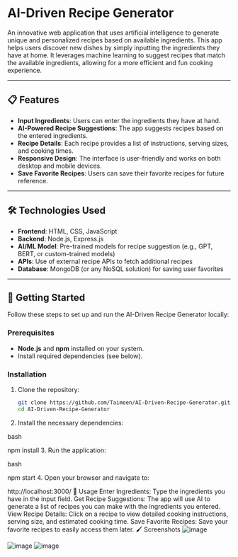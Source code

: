 # AI-Driven Recipe Generator

An innovative web application that uses artificial intelligence to generate unique and personalized recipes based on available ingredients. This app helps users discover new dishes by simply inputting the ingredients they have at home. It leverages machine learning to suggest recipes that match the available ingredients, allowing for a more efficient and fun cooking experience.

---

## 📋 Features

- **Input Ingredients**: Users can enter the ingredients they have at hand.
- **AI-Powered Recipe Suggestions**: The app suggests recipes based on the entered ingredients.
- **Recipe Details**: Each recipe provides a list of instructions, serving sizes, and cooking times.
- **Responsive Design**: The interface is user-friendly and works on both desktop and mobile devices.
- **Save Favorite Recipes**: Users can save their favorite recipes for future reference.

---

## 🛠️ Technologies Used

- **Frontend**: HTML, CSS, JavaScript
- **Backend**: Node.js, Express.js
- **AI/ML Model**: Pre-trained models for recipe suggestion (e.g., GPT, BERT, or custom-trained models)
- **APIs**: Use of external recipe APIs to fetch additional recipes
- **Database**: MongoDB (or any NoSQL solution) for saving user favorites

---

## 🚀 Getting Started

Follow these steps to set up and run the AI-Driven Recipe Generator locally:

### Prerequisites
- **Node.js** and **npm** installed on your system.
- Install required dependencies (see below).

### Installation
1. Clone the repository:
   ```bash
   git clone https://github.com/Taimeen/AI-Driven-Recipe-Generator.git
   cd AI-Driven-Recipe-Generator
2. Install the necessary dependencies:

bash

npm install
3. Run the application:

bash

npm start
4. Open your browser and navigate to:



http://localhost:3000/
📖 Usage
Enter Ingredients: Type the ingredients you have in the input field.
Get Recipe Suggestions: The app will use AI to generate a list of recipes you can make with the ingredients you entered.
View Recipe Details: Click on a recipe to view detailed cooking instructions, serving size, and estimated cooking time.
Save Favorite Recipes: Save your favorite recipes to easily access them later.
🖌️ Screenshots
![image](https://github.com/user-attachments/assets/4f2e6c26-5dc0-4d5c-8134-2ec4f8f01aff)

![image](https://github.com/user-attachments/assets/b9b3f65e-0400-4e23-8338-b0ed6ba94f14)
![image](https://github.com/user-attachments/assets/df5fc7c9-a820-4e40-bcfe-d198fe8491b0)
